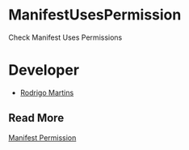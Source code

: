 # ManifestUsesPermission
Check Manifest Uses Permissions

# Developer
* <a href="https://br.linkedin.com/in/policante">Rodrigo Martins</a>

## Read More
<a href="http://developer.android.com/reference/android/Manifest.permission.html">Manifest Permission</a>
